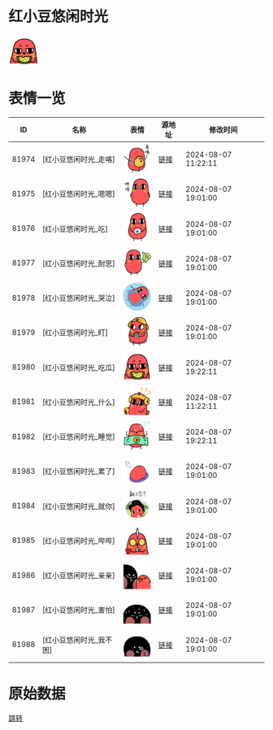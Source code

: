 # 红小豆悠闲时光

<img src="./cover.png" height="60" alt="cover" />

# 表情一览

|ID|名称|表情|源地址|修改时间|
|----|----|----|----|----|
|81974|[红小豆悠闲时光_走咯]|<img src="./pic/081974_%5B红小豆悠闲时光_走咯%5D.png" height="60" alt="走咯"/>|[链接](https://i0.hdslb.com/bfs/garb/6f9afdff5dbc9185ece4c68e327adf49d05c8dd0.png)|2024-08-07 11:22:11|
|81975|[红小豆悠闲时光_嗯嗯]|<img src="./pic/081975_%5B红小豆悠闲时光_嗯嗯%5D.png" height="60" alt="嗯嗯"/>|[链接](https://i0.hdslb.com/bfs/garb/52be89a95b06e8cef420f2b7f90ea4417746c92f.png)|2024-08-07 19:01:00|
|81976|[红小豆悠闲时光_吃]|<img src="./pic/081976_%5B红小豆悠闲时光_吃%5D.png" height="60" alt="吃"/>|[链接](https://i0.hdslb.com/bfs/garb/1dbf624cd4ee22123f8ccbbc394538954cba988c.png)|2024-08-07 19:01:00|
|81977|[红小豆悠闲时光_耐思]|<img src="./pic/081977_%5B红小豆悠闲时光_耐思%5D.png" height="60" alt="耐思"/>|[链接](https://i0.hdslb.com/bfs/garb/0b9a3f2277a4241ae38bbc87e4ad843efb0eef3a.png)|2024-08-07 19:01:00|
|81978|[红小豆悠闲时光_哭泣]|<img src="./pic/081978_%5B红小豆悠闲时光_哭泣%5D.png" height="60" alt="哭泣"/>|[链接](https://i0.hdslb.com/bfs/garb/66b89d6e8879d7aa365f3efd9a3ff40bf22107ae.png)|2024-08-07 19:01:00|
|81979|[红小豆悠闲时光_盯]|<img src="./pic/081979_%5B红小豆悠闲时光_盯%5D.png" height="60" alt="盯"/>|[链接](https://i0.hdslb.com/bfs/garb/144f3a365d1f0f59106cd4df3e9195b1c8bf5f49.png)|2024-08-07 19:01:00|
|81980|[红小豆悠闲时光_吃瓜]|<img src="./pic/081980_%5B红小豆悠闲时光_吃瓜%5D.png" height="60" alt="吃瓜"/>|[链接](https://i0.hdslb.com/bfs/garb/d0a695d152a665299ddc9ec85e2009266ecf6a08.png)|2024-08-07 19:22:11|
|81981|[红小豆悠闲时光_什么]|<img src="./pic/081981_%5B红小豆悠闲时光_什么%5D.png" height="60" alt="什么"/>|[链接](https://i0.hdslb.com/bfs/garb/ad01b4e3272b563edd5b352fab576cc7ce3b9ae4.png)|2024-08-07 11:22:11|
|81982|[红小豆悠闲时光_睡觉]|<img src="./pic/081982_%5B红小豆悠闲时光_睡觉%5D.png" height="60" alt="睡觉"/>|[链接](https://i0.hdslb.com/bfs/garb/eb17eba95f6f5ab495226c236bc93f4b94dbe0d4.png)|2024-08-07 19:22:11|
|81983|[红小豆悠闲时光_累了]|<img src="./pic/081983_%5B红小豆悠闲时光_累了%5D.png" height="60" alt="累了"/>|[链接](https://i0.hdslb.com/bfs/garb/f03ffce6c7863f0688e57a1f7f3de54c06fe4b04.png)|2024-08-07 19:01:00|
|81984|[红小豆悠闲时光_就你]|<img src="./pic/081984_%5B红小豆悠闲时光_就你%5D.png" height="60" alt="就你"/>|[链接](https://i0.hdslb.com/bfs/garb/62f0dcc544390c12f9a1f2f37b5fde4bac718146.png)|2024-08-07 19:01:00|
|81985|[红小豆悠闲时光_哔哔]|<img src="./pic/081985_%5B红小豆悠闲时光_哔哔%5D.png" height="60" alt="哔哔"/>|[链接](https://i0.hdslb.com/bfs/garb/961f1b22e1acb0e951dda3f43aa0e683a6766713.png)|2024-08-07 19:01:00|
|81986|[红小豆悠闲时光_亲亲]|<img src="./pic/081986_%5B红小豆悠闲时光_亲亲%5D.png" height="60" alt="亲亲"/>|[链接](https://i0.hdslb.com/bfs/garb/4194a8eedbf229ca760ca097bdba8fd2024dafe1.png)|2024-08-07 19:01:00|
|81987|[红小豆悠闲时光_害怕]|<img src="./pic/081987_%5B红小豆悠闲时光_害怕%5D.png" height="60" alt="害怕"/>|[链接](https://i0.hdslb.com/bfs/garb/38bf0c57182e56ee890da39f4a04625d4b056ca2.png)|2024-08-07 19:01:00|
|81988|[红小豆悠闲时光_我不困]|<img src="./pic/081988_%5B红小豆悠闲时光_我不困%5D.png" height="60" alt="我不困"/>|[链接](https://i0.hdslb.com/bfs/garb/bb38c4be0bd6e44275e562ecb5b63609ae4f3104.png)|2024-08-07 19:01:00|

# 原始数据

[跳转](./raw.json)

